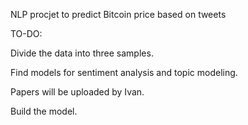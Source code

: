 NLP procjet to predict Bitcoin price based on tweets

TO-DO:

Divide the data into three samples.

Find models for sentiment analysis and topic modeling.

Papers will be uploaded by Ivan.

Build the model.

